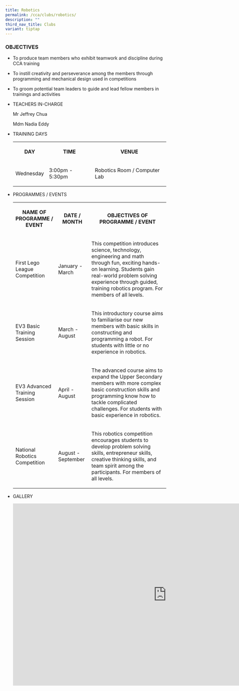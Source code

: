 ```yaml
---
title: Robotics
permalink: /cca/clubs/robotics/
description: ""
third_nav_title: Clubs
variant: tiptap
---
```

<h3>OBJECTIVES</h3><ul data-tight="true" class="tight"><li><p>To produce team members who exhibit teamwork and discipline during CCA training</p></li><li><p>To instill creativity and perseverance among the members through programming and mechanical design used in competitions</p></li><li><p>To groom potential team leaders to guide and lead fellow members in trainings and activities</p></li></ul><ul><li><p>TEACHERS IN-CHARGE</p><p>Mr Jeffrey Chua</p><p>Mdm&nbsp;Nadia Eddy</p><p></p></li><li><p>TRAINING DAYS</p><p></p><table><tbody><tr><th rowspan="1" colspan="1"><p>DAY</p></th><th rowspan="1" colspan="1"><p>TIME</p></th><th rowspan="1" colspan="1"><p>VENUE</p></th></tr><tr><td rowspan="1" colspan="1"><p>Wednesday</p></td><td rowspan="1" colspan="1"><p>3:00pm - 5:30pm</p></td><td rowspan="1" colspan="1"><p>Robotics Room / Computer Lab </p></td></tr></tbody></table><p></p></li><li><p>PROGRAMMES / EVENTS</p><p></p><table><tbody><tr><th rowspan="1" colspan="1"><p>NAME OF PROGRAMME / EVENT</p></th><th rowspan="1" colspan="1"><p>DATE / MONTH</p></th><th rowspan="1" colspan="1"><p>OBJECTIVES OF PROGRAMME / EVENT</p></th></tr><tr><td rowspan="1" colspan="1"><p>First Lego League Competition<br></p></td><td rowspan="1" colspan="1"><p>January - March</p></td><td rowspan="1" colspan="1"><p>This competition introduces science, technology, engineering and math through fun, exciting hands-on learning. Students gain real-world problem solving experience through guided, training robotics program. For members of all levels.</p></td></tr><tr><td rowspan="1" colspan="1"><p>EV3 Basic Training Session</p></td><td rowspan="1" colspan="1"><p>March - August</p></td><td rowspan="1" colspan="1"><p>This introductory course aims to familiarise our new members with basic skills in constructing and programming a robot. For students with little or no experience in robotics.<br></p></td></tr><tr><td rowspan="1" colspan="1"><p>EV3 Advanced Training Session</p></td><td rowspan="1" colspan="1"><p>April - August</p></td><td rowspan="1" colspan="1"><p>The advanced course aims to expand the Upper Secondary members with more complex basic construction skills and programming know how to tackle complicated challenges. For students with basic experience in robotics.</p></td></tr><tr><td rowspan="1" colspan="1"><p>National Robotics Competition</p></td><td rowspan="1" colspan="1"><p>August - September</p></td><td rowspan="1" colspan="1"><p>This robotics competition encourages students to develop problem solving skills, entrepreneur skills, creative thinking skills, and team spirit among the participants. For members of all levels.</p></td></tr></tbody></table><p></p></li><li><p>GALLERY</p><p></p><div class="iframe-wrapper"><iframe height="569" width="960" allowfullscreen="true" frameborder="0" src="https://docs.google.com/presentation/d/e/2PACX-1vROzHz8B7Qq9tRcD4lwOl9cpA8OCn08S-A6gHMepysLy5bukmZSBVGGyfoN5w-6Ez1EW29qZeqz0Eys/embed?start=true&amp;loop=true&amp;delayms=3000"></iframe></div><p></p></li></ul><p></p>